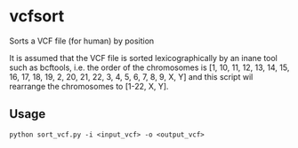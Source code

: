 # vcfsort
Sorts a VCF file (for human) by position

It is assumed that the VCF file is sorted lexicographically by an inane tool such as bcftools, i.e. the order of the chromosomes is [1, 10, 11, 12, 13, 14, 15, 16, 17, 18, 19, 2, 20, 21, 22, 3, 4, 5, 6, 7, 8, 9, X, Y] and this script wil rearrange the chromosomes to [1-22, X, Y].

## Usage

```
python sort_vcf.py -i <input_vcf> -o <output_vcf>
```
